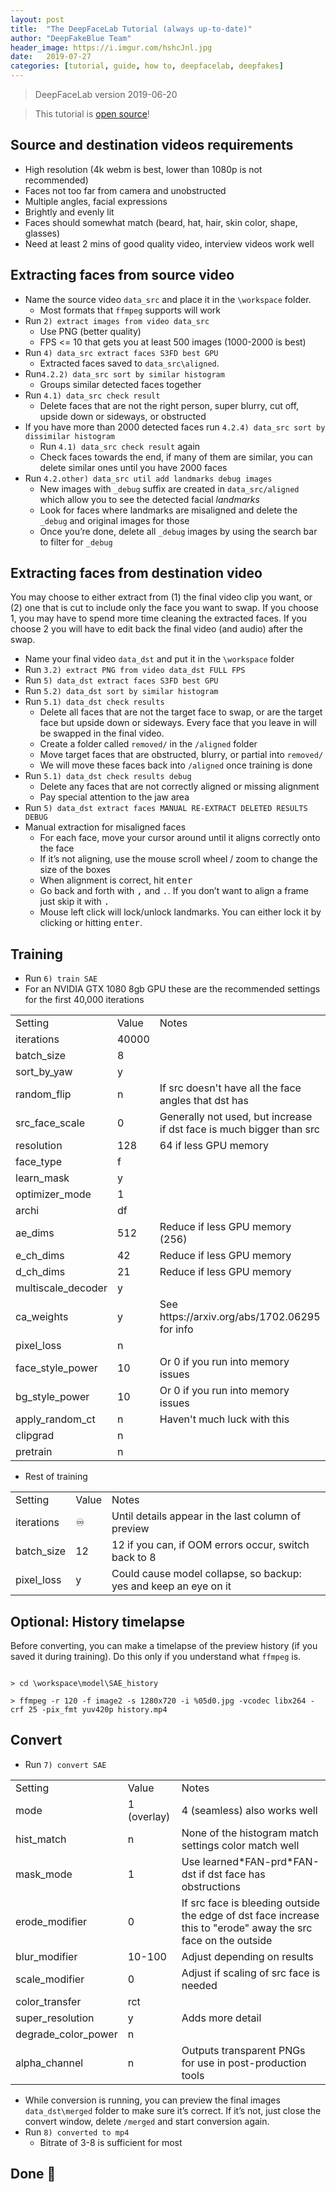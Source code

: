 ```yaml
---
layout: post
title:  "The DeepFaceLab Tutorial (always up-to-date)"
author: "DeepFakeBlue Team"
header_image: https://i.imgur.com/hshcJnl.jpg
date:   2019-07-27
categories: [tutorial, guide, how to, deepfacelab, deepfakes]
---
```


> DeepFaceLab version 2019-06-20

> This tutorial is [open source](https://github.com/dfblue/dfblue.github.io/issues)!

## Source and destination videos requirements

* High resolution (4k webm is best, lower than 1080p is not recommended)
* Faces not too far from camera and unobstructed
* Multiple angles, facial expressions
* Brightly and evenly lit
* Faces should somewhat match (beard, hat, hair, skin color, shape, glasses)
* Need at least 2 mins of good quality video, interview videos work well

## Extracting faces from source video

* Name the source video `data_src` and place it in the `\workspace` folder.
    * Most formats that `ffmpeg` supports will work
* Run `2) extract images from video data_src`
    * Use PNG (better quality)
    * FPS <= 10 that gets you at least 500 images (1000-2000 is best)
* Run `4) data_src extract faces S3FD best GPU`
    * Extracted faces saved to `data_src\aligned`.
* Run`4.2.2) data_src sort by similar histogram` 
    * Groups similar detected faces together 
* Run `4.1) data_src check result` 
    * Delete faces that are not the right person, super blurry, cut off, upside down or sideways, or obstructed
* If you have more than 2000 detected faces run `4.2.4) data_src sort by dissimilar histogram` 
    * Run `4.1) data_src check result` again
    * Check faces towards the end, if many of them are similar, you can delete similar ones until you have 2000 faces
* Run `4.2.other) data_src util add landmarks debug images`
    * New images with `_debug` suffix are created in  `data_src/aligned` which allow you to see the detected facial *landmarks*
    * Look for faces where landmarks are misaligned and delete the `_debug` and original images for those
    * Once you’re done, delete all  `_debug` images by using the search bar to filter for `_debug`

## Extracting faces from destination video

You may choose to either extract from (1) the final video clip you want, or (2) one that is cut to include only the face you want to swap. If you choose 1, you may have to spend more time cleaning the extracted faces. If you choose 2 you will have to edit back the final video (and audio) after the swap.

* Name your final video `data_dst` and put it in the `\workspace` folder
* Run `3.2) extract PNG from video data_dst FULL FPS`
* Run `5) data_dst extract faces S3FD best GPU` 
* Run `5.2) data_dst sort by similar histogram`
* Run `5.1) data_dst check results` 
    * Delete all faces that are not the target face to swap, or are the target face but upside down or sideways. Every face that you leave in will be swapped in the final video.
    * Create a folder called `removed/` in the `/aligned` folder
    * Move target faces that are obstructed, blurry, or partial into `removed/`
    * We will move these faces back into `/aligned` once training is done
* Run `5.1) data_dst check results debug`
    * Delete any faces that are not correctly aligned or missing alignment
    * Pay special attention to the jaw area
* Run `5) data_dst extract faces MANUAL RE-EXTRACT DELETED RESULTS DEBUG`
* Manual extraction for misaligned faces
    * For each face, move your cursor around until it aligns correctly onto the face
    * If it’s not aligning, use the mouse scroll wheel / zoom to change the size of the boxes
    * When alignment is correct, hit <kbd>enter</kbd>
    * Go back and forth with <kbd>,</kbd> and <kbd>.</kbd>. If you don’t want to align a frame just skip it with <kbd>.</kbd>
    * Mouse left click will lock/unlock landmarks. You can either lock it by clicking or hitting <kbd>enter</kbd>.

## Training

* Run `6) train SAE` 
* For an NVIDIA GTX 1080 8gb GPU these are the recommended settings for the first 40,000 iterations
<table>
  <tr>
    <td>Setting</td>
    <td>Value</td>
    <td>Notes</td>
  </tr>
  <tr>
    <td>iterations</td>
    <td>40000</td>
    <td></td>
  </tr>
  <tr>
    <td>batch_size</td>
    <td>8</td>
    <td></td>
  </tr>
  <tr>
    <td>sort_by_yaw</td>
    <td>y</td>
    <td></td>
  </tr>
  <tr>
    <td>random_flip</td>
    <td>n</td>
    <td>If src doesn't have all the face angles that dst has</td>
  </tr>
  <tr>
    <td>src_face_scale</td>
    <td>0</td>
    <td>Generally not used, but increase if dst face is much bigger than src</td>
  </tr>
  <tr>
    <td>resolution</td>
    <td>128</td>
    <td>64 if less GPU memory</td>
  </tr>
  <tr>
    <td>face_type</td>
    <td>f</td>
    <td></td>
  </tr>
  <tr>
    <td>learn_mask</td>
    <td>y</td>
    <td></td>
  </tr>
  <tr>
    <td>optimizer_mode</td>
    <td>1</td>
    <td></td>
  </tr>
  <tr>
    <td>archi</td>
    <td>df</td>
    <td></td>
  </tr>
  <tr>
    <td>ae_dims</td>
    <td>512</td>
    <td>Reduce if less GPU memory (256)</td>
  </tr>
  <tr>
    <td>e_ch_dims</td>
    <td>42</td>
    <td>Reduce if less GPU memory</td>
  </tr>
  <tr>
    <td>d_ch_dims</td>
    <td>21</td>
    <td>Reduce if less GPU memory</td>
  </tr>
  <tr>
    <td>multiscale_decoder</td>
    <td>y</td>
    <td></td>
  </tr>
  <tr>
    <td>ca_weights</td>
    <td>y</td>
    <td>See https://arxiv.org/abs/1702.06295 for info</td>
  </tr>
  <tr>
    <td>pixel_loss</td>
    <td>n</td>
    <td></td>
  </tr>
  <tr>
    <td>face_style_power</td>
    <td>10</td>
    <td>Or 0 if you run into memory issues</td>
  </tr>
  <tr>
    <td>bg_style_power</td>
    <td>10</td>
    <td>Or 0 if you run into memory issues</td>
  </tr>
  <tr>
    <td>apply_random_ct</td>
    <td>n</td>
    <td>Haven't much luck with this</td>
  </tr>
  <tr>
    <td>clipgrad</td>
    <td>n</td>
    <td></td>
  </tr>
  <tr>
    <td>pretrain</td>
    <td>n</td>
    <td></td>
  </tr>
</table>


* Rest of training


<table>
  <tr>
    <td>Setting</td>
    <td>Value</td>
    <td>Notes</td>
  </tr>
  <tr>
    <td>iterations</td>
    <td>♾</td>
    <td>Until details appear in the last column of preview</td>
  </tr>
  <tr>
    <td>batch_size</td>
    <td>12</td>
    <td>12 if you can, if OOM errors occur, switch back to 8</td>
  </tr>
  <tr>
    <td>pixel_loss</td>
    <td>y</td>
    <td>Could cause model collapse, so backup: yes and keep an eye on it</td>
  </tr>
</table>


## Optional: History timelapse

Before converting, you can make a timelapse of the preview history (if you saved it during training). Do this only if you understand what `ffmpeg` is.

```

> cd \workspace\model\SAE_history

> ffmpeg -r 120 -f image2 -s 1280x720 -i %05d0.jpg -vcodec libx264 -crf 25 -pix_fmt yuv420p history.mp4

```

## Convert

* Run `7) convert SAE`

<table>
  <tr>
    <td>Setting</td>
    <td>Value</td>
    <td>Notes</td>
  </tr>
  <tr>
    <td>mode</td>
    <td>1 (overlay)</td>
    <td>4 (seamless) also works well</td>
  </tr>
  <tr>
    <td>hist_match</td>
    <td>n</td>
    <td>None of the histogram match settings color match well</td>
  </tr>
  <tr>
    <td>mask_mode</td>
    <td>1</td>
    <td>Use learned*FAN-prd*FAN-dst if dst face has obstructions</td>
  </tr>
  <tr>
    <td>erode_modifier</td>
    <td>0</td>
    <td>If src face is bleeding outside the edge of dst face increase this to "erode" away the src face on the outside</td>
  </tr>
  <tr>
    <td>blur_modifier</td>
    <td>10-100</td>
    <td>Adjust depending on results</td>
  </tr>
  <tr>
    <td>scale_modifier</td>
    <td>0</td>
    <td>Adjust if scaling of src face is needed</td>
  </tr>
  <tr>
    <td>color_transfer</td>
    <td>rct</td>
    <td></td>
  </tr>
  <tr>
    <td>super_resolution</td>
    <td>y</td>
    <td>Adds more detail</td>
  </tr>
  <tr>
    <td>degrade_color_power</td>
    <td>n</td>
    <td></td>
  </tr>
  <tr>
    <td>alpha_channel</td>
    <td>n</td>
    <td>Outputs transparent PNGs for use in post-production tools</td>
  </tr>
</table>

* While conversion is running, you can preview the final images `data_dst\merged` folder to make sure it’s correct. If it’s not, just close the convert window, delete `/merged` and start conversion again.
* Run `8) converted to mp4`
    * Bitrate of 3-8 is sufficient for most

## Done 🤡

